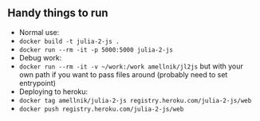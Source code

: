 ## Handy things to run
* Normal use:
 * `docker build -t julia-2-js .`
 * `docker run --rm -it -p 5000:5000 julia-2-js`
* Debug work:
 * `docker run --rm -it -v ~/work:/work amellnik/jl2js` but with your own path if you want to pass files around (probably need to set entrypoint)
* Deploying to heroku:
 * `docker tag amellnik/julia-2-js registry.heroku.com/julia-2-js/web`
 * `docker push registry.heroku.com/julia-2-js/web`
